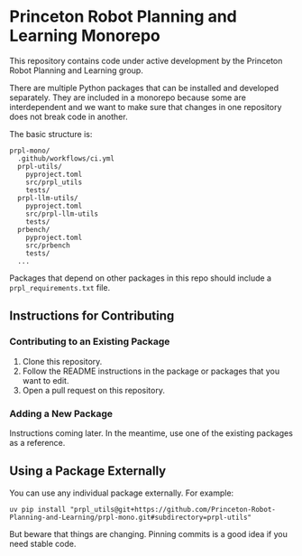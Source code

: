 # Princeton Robot Planning and Learning Monorepo

This repository contains code under active development by the Princeton Robot Planning and Learning group.

There are multiple Python packages that can be installed and developed separately. They are included in a monorepo because some are interdependent and we want to make sure that changes in one repository does not break code in another.

The basic structure is:
```
prpl-mono/
  .github/workflows/ci.yml
  prpl-utils/
    pyproject.toml
    src/prpl_utils
    tests/
  prpl-llm-utils/
    pyproject.toml
    src/prpl-llm-utils
    tests/
  prbench/
    pyproject.toml
    src/prbench
    tests/
  ...
```

Packages that depend on other packages in this repo should include a `prpl_requirements.txt` file.

## Instructions for Contributing

### Contributing to an Existing Package
1. Clone this repository.
2. Follow the README instructions in the package or packages that you want to edit.
3. Open a pull request on this repository.

### Adding a New Package
Instructions coming later. In the meantime, use one of the existing packages as a reference.

## Using a Package Externally
You can use any individual package externally. For example:
```
uv pip install "prpl_utils@git+https://github.com/Princeton-Robot-Planning-and-Learning/prpl-mono.git#subdirectory=prpl-utils"
```
But beware that things are changing. Pinning commits is a good idea if you need stable code.

